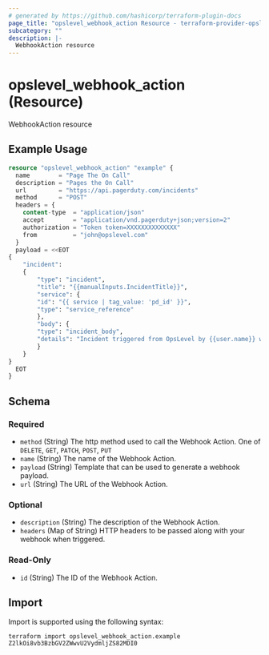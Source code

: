 ```yaml
---
# generated by https://github.com/hashicorp/terraform-plugin-docs
page_title: "opslevel_webhook_action Resource - terraform-provider-opslevel"
subcategory: ""
description: |-
  WebhookAction resource
---
```


# opslevel_webhook_action (Resource)

WebhookAction resource

## Example Usage

```terraform
resource "opslevel_webhook_action" "example" {
  name        = "Page The On Call"
  description = "Pages the On Call"
  url         = "https://api.pagerduty.com/incidents"
  method      = "POST"
  headers = {
    content-type  = "application/json"
    accept        = "application/vnd.pagerduty+json;version=2"
    authorization = "Token token=XXXXXXXXXXXXXX"
    from          = "john@opslevel.com"
  }
  payload = <<EOT
{
    "incident":
    {
        "type": "incident",
        "title": "{{manualInputs.IncidentTitle}}",
        "service": {
        "id": "{{ service | tag_value: 'pd_id' }}",
        "type": "service_reference"
        },
        "body": {
        "type": "incident_body",
        "details": "Incident triggered from OpsLevel by {{user.name}} with the email {{user.email}}. {{manualInputs.IncidentDescription}}"
        }
    }
}
  EOT
}
```

<!-- schema generated by tfplugindocs -->
## Schema

### Required

- `method` (String) The http method used to call the Webhook Action. One of `DELETE`, `GET`, `PATCH`, `POST`, `PUT`
- `name` (String) The name of the Webhook Action.
- `payload` (String) Template that can be used to generate a webhook payload.
- `url` (String) The URL of the Webhook Action.

### Optional

- `description` (String) The description of the Webhook Action.
- `headers` (Map of String) HTTP headers to be passed along with your webhook when triggered.

### Read-Only

- `id` (String) The ID of the Webhook Action.

## Import

Import is supported using the following syntax:

```shell
terraform import opslevel_webhook_action.example Z2lkOi8vb3BzbGV2ZWwvU2VydmljZS82MDI0
```
